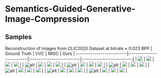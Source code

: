 # Semantics-Guided-Generative-Image-Compression

## Samples
Reconstruction of images from CLIC2020 Dataset at bitrate ≈ 0.023 BPP
| Ground Truth           |  VVC |  MISC | Ours |
:-------------------------:|:-------------------------:|:-------------------------:|:-------------------------:|
| ![](./samples/Ground_Truth/alberto-montalesi-176097.png) |  ![](samples/VVC/alberto-montalesi-176097.png) |  ![](samples/MISC/alberto-montalesi-176097.png)   |  ![](samples/Ours/alberto-montalesi-176097.png)  |
| ![alt](./samples/Ground_Truth/alexander-shustov-73.png) |  ![](samples/VVC/alexander-shustov-73.png) |  ![](samples/MISC/alexander-shustov-73.png)   |  ![](samples/Ours/alexander-shustov-73.png)  |
| ![alt](./samples/Ground_Truth/amy-zhang-15940.png) |  ![](samples/VVC/amy-zhang-15940.png) |  ![](samples/MISC/amy-zhang-15940.png)   |  ![](samples/Ours/amy-zhang-15940.png)  |
| ![alt](./samples/Ground_Truth/lobostudio-hamburg-75377.png) |  ![](samples/VVC/lobostudio-hamburg-75377.png) |  ![](samples/MISC/lobostudio-hamburg-75377.png)   |  ![](samples/Ours/lobostudio-hamburg-75377.png)  |
| ![alt](./samples/Ground_Truth/martyn-seddon-220.png) |  ![](samples/VVC/martyn-seddon-220.png) |  ![](samples/MISC/martyn-seddon-220.png)   |  ![](samples/Ours/martyn-seddon-220.png)  |
| ![alt](./samples/Ground_Truth/veeterzy-82537.png) |  ![](samples/VVC/veeterzy-82537.png) |  ![](samples/MISC/veeterzy-82537.png)   |  ![](samples/Ours/veeterzy-82537.png)  |
| ![alt](./samples/Ground_Truth/zugr-108.png) |  ![](samples/VVC/zugr-108.png) |  ![](samples/MISC/zugr-108.png)   |  ![](samples/Ours/zugr-108.png)  |
